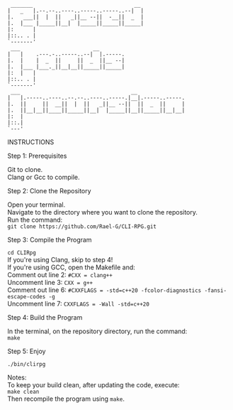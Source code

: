
```
 _______                                __
|   _   |.--.--..----..-----..-----..--|  |
|.   ___||  |  ||   _||__ --||  -__||  _  |
|.  |___ |_____||__|  |_____||_____||_____|
|:      |
|::.. . |
`-------'
 ___                       __        
|   |    .---.-..-----..--|  |.-----.
|.  |    |  _  ||     ||  _  ||__ --|
|.  |___ |___._||__|__||_____||_____|
|:  |   |                            
|::.. . |
`-------'
 ___                                   __
|   |.-----..----..--.--..----..-----.|__|.-----..-----.
|.  ||     ||  __||  |  ||   _||__ --||  ||  _  ||     |
|.  ||__|__||____||_____||__|  |_____||__||_____||__|__|
|:  |
|::.|
`---'
```

INSTRUCTIONS


Step 1: Prerequisites

 Git to clone.  
 Clang or Gcc to compile.  

Step 2: Clone the Repository  

 Open your terminal.  
 Navigate to the directory where you want to clone the repository.  
 Run the command:  
 `git clone https://github.com/Rael-G/CLI-RPG.git`  

Step 3: Compile the Program  

 `cd CLIRpg`  
 If you're using Clang, skip to step 4!  
 If you're using GCC, open the Makefile and:  
  Comment out line 2: `#CXX = clang++`  
  Uncomment line 3: `CXX = g++`  
  Comment out line 6: `#CXXFLAGS = -std=c++20 -fcolor-diagnostics -fansi-escape-codes -g`  
  Uncomment line 7: `CXXFLAGS = -Wall -std=c++20`  
  
Step 4: Build the Program  

 In the terminal, on the repository directory, run the command:  
 `make`  

Step 5: Enjoy  

 `./bin/clirpg`  

Notes:  
 To keep your build clean, after updating the code, execute:  
 `make clean`  
 Then recompile the program using `make`.  
